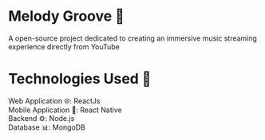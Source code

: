 # Melody Groove 🎵
A open-source project dedicated to creating an immersive music streaming experience directly from YouTube

# Technologies Used 🚀
Web Application 🌐: ReactJs <br>
Mobile Application 📱: React Native <br>
Backend ⚙️: Node.js <br>
Database 📊: MongoDB <br>
